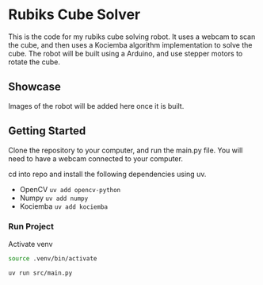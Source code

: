 # Rubiks Cube Solver

This is the code for my rubiks cube solving robot. It uses a webcam to scan the cube, and then uses a Kociemba algorithm implementation to solve the cube. The robot will be built using a Arduino, and use stepper motors to rotate the cube.

## Showcase

Images of the robot will be added here once it is built.

## Getting Started
Clone the repository to your computer, and run the main.py file. You will need to have a webcam connected to your computer.

cd into repo and install the following dependencies using uv.

-   OpenCV `uv add opencv-python`
-   Numpy `uv add numpy`
-   Kociemba `uv add kociemba`

### Run Project

Activate venv
```sh
source .venv/bin/activate
```

```sh
uv run src/main.py
```
